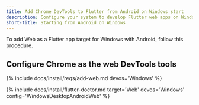 ```yaml
---
title: Add Chrome DevTools to Flutter from Android on Windows start
description: Configure your system to develop Flutter web apps on Windows.
short-title: Starting from Android on Windows
---
```


To add Web as a Flutter app target for Windows with Android,
follow this procedure.

## Configure Chrome as the web DevTools tools

{% include docs/install/reqs/add-web.md devos='Windows' %}

{% include docs/install/flutter-doctor.md target='Web' devos='Windows' config='WindowsDesktopAndroidWeb' %}
